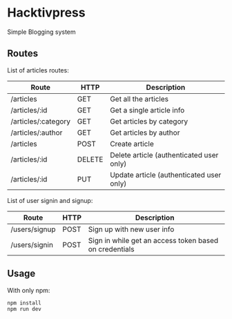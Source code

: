 # Hacktivpress
Simple Blogging system

## Routes

List of articles routes:

|      **Route**      | **HTTP** |                       **Description**                      |
|---------------------|----------|------------------------------------------------------------|
| /articles           | GET      | Get all the articles                                       |
| /articles/:id       | GET      | Get a single article info                                  |
| /articles/:category | GET      | Get articles by category                                   |
| /articles/:author   | GET      | Get articles by author                                     |
| /articles           | POST     | Create article                                             |
| /articles/:id       | DELETE   | Delete article (authenticated user only)                   |
| /articles/:id       | PUT      | Update article (authenticated user only)                   |

List of user signin and signup:

|      **Route**     | **HTTP** |                       **Description**                      |
|--------------------|----------|------------------------------------------------------------|
| /users/signup      | POST     | Sign up with new user info                                 |
| /users/signin      | POST     | Sign in while get an access token based on credentials     |

## Usage
With only npm:
```
npm install
npm run dev
```
